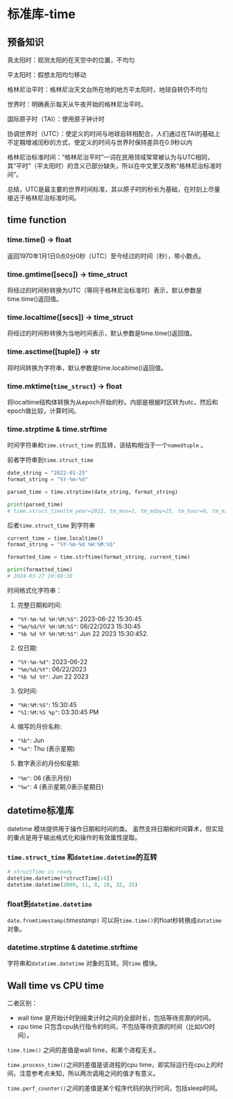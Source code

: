 # 标准库-time
## 预备知识
真太阳时：观测太阳的在天空中的位置，不均匀

平太阳时：假想太阳均匀移动

格林尼治平时：格林尼治天文台所在地的地方平太阳时，地球自转仍不均匀

世界时：明确表示每天从午夜开始的格林尼治平时。

国际原子时（TAI）：使用原子钟计时

协调世界时（UTC）：使定义的时间与地球自转相配合，人们通过在TAI的基础上不定期增减闰秒的方式，使定义的时间与世界时保持差异在0.9秒以内

格林尼治标准时间：“格林尼治平时”一词在民用领域常常被认为与UTC相同，其“平时”（平太阳时）的含义已部分缺失，所以在中文里又改称“格林尼治标准时间”。

总结，UTC是最主要的世界时间标准，其以原子时的秒长为基础，在时刻上尽量接近于格林尼治标准时间。

## time function
### time.time() -> float
返回1970年1月1日0点0分0秒（UTC）至今经过的时间（秒），带小数点。

### time.gmtime(\[secs\]) -> time\_struct
将经过的时间秒转换为UTC（等同于格林尼治标准时）表示，默认参数是time.time()返回值。

### time.localtime(\[secs\]) -> time\_struct
将经过的时间秒转换为当地时间表示，默认参数是time.time()返回值。

### time.asctime(\[tuple\]) -> str
将时间转换为字符串，默认参数是time.localtime()返回值。

### time.mktime(`time_struct`) -> float
将localtime结构体转换为从epoch开始的秒。内部是根据时区转为utc，然后和epoch做比较，计算时间。

### time.strptime & time.strftime
时间字符串和`time.struct_time` 的互转，该结构相当于一个`namedtuple` 。

前者字符串到`time.struct_time`

```python
date_string = "2022-01-25"
format_string = "%Y-%m-%d"

parsed_time = time.strptime(date_string, format_string)

print(parsed_time)
# time.struct_time(tm_year=2022, tm_mon=1, tm_mday=25, tm_hour=0, tm_min=0, tm_sec=0, tm_wday=1, tm_yday=25, tm_isdst=-1)
```
后者`time.struct_time` 到字符串

```python
current_time = time.localtime()
format_string = "%Y-%m-%d %H:%M:%S"

formatted_time = time.strftime(format_string, current_time)

print(formatted_time)
# 2024-03-27 19:08:20
```
时间格式化字符串：

1. 完整日期和时间:

* `"%Y-%m-%d %H:%M:%S"`: 2023-06-22 15:30:45
* `"%m/%d/%Y %H:%M:%S"`: 06/22/2023 15:30:45
* `"%b %d %Y %H:%M:%S"`: Jun 22 2023 15:30:452. 
2. 仅日期:
* `"%Y-%m-%d"`: 2023-06-22
* `"%m/%d/%Y"`: 06/22/2023
* `"%b %d %Y"`: Jun 22 2023
3. 仅时间:
* `"%H:%M:%S"`: 15:30:45
* `"%I:%M:%S %p"`: 03:30:45 PM
4. 缩写的月份名称:
* `"%b"`: Jun
* `"%a"`: Thu (表示星期)
5.  数字表示的月份和星期:
* `"%m"`: 06 (表示月份)
* `"%w"`: 4 (表示星期,0表示星期日)

## datetime标准库
datetime 模块提供用于操作日期和时间的类。 虽然支持日期和时间算术，但实现的重点是用于输出格式化和操作的有效属性提取。

### `time.struct_time` 和`datetime.datetime`的互转
```python
# structTime is ready
datetime.datetime(*structTime[:6])
datetime.datetime(2009, 11, 8, 20, 32, 35)
```
### float到`datetime.datetime`
`date.fromtimestamp(`*timestamp*`)` 可以将`time.time()`的float秒转换成`datatime` 对象。

### datetime.strptime & datetime.strftime
字符串和`datatime.datetime` 对象的互转。同`time` 模块。

## Wall time vs CPU time
二者区别：

* wall time 是开始计时到结束计时之间的全部时长，包括等待资源的时间。
* cpu time 只包含cpu执行指令的时间，不包括等待资源的时间（比如I/O时间）。

`time.time()` 之间的差值是wall time，和某个进程无关。

`time.process_time()`之间的差值是该进程的cpu time，即实际运行在cpu上的时间，注意参考点未知，所以两次调用之间的值才有意义。

`time.perf_counter()`之间的差值是某个程序代码的执行时间，包括sleep时间。